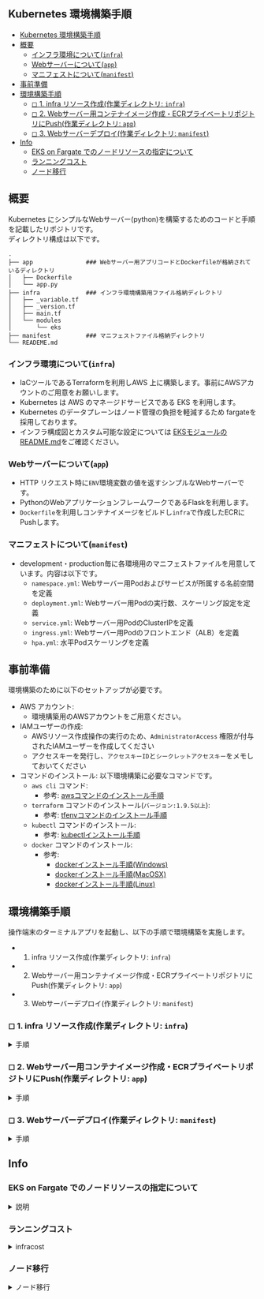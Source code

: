 ## Kubernetes 環境構築手順

- [Kubernetes 環境構築手順](#kubernetes-環境構築手順)
- [概要](#概要)
  - [インフラ環境について(`infra`)](#インフラ環境についてinfra)
  - [Webサーバーについて(`app`)](#webサーバーについてapp)
  - [マニフェストについて(`manifest`)](#マニフェストについてmanifest)
- [事前準備](#事前準備)
- [環境構築手順](#環境構築手順)
  - [◻︎ 1. infra リソース作成(作業ディレクトリ: `infra`)](#︎-1-infra-リソース作成作業ディレクトリ-infra)
  - [◻︎ 2. Webサーバー用コンテナイメージ作成・ECRプライベートリポジトリにPush(作業ディレクトリ: `app`)](#︎-2-webサーバー用コンテナイメージ作成ecrプライベートリポジトリにpush作業ディレクトリ-app)
  - [◻︎ 3. Webサーバーデプロイ(作業ディレクトリ: `manifest`)](#︎-3-webサーバーデプロイ作業ディレクトリ-manifest)
- [Info](#info)
  - [EKS on Fargate でのノードリソースの指定について](#eks-on-fargate-でのノードリソースの指定について)
  - [ランニングコスト](#ランニングコスト)
  - [ノード移行](#ノード移行)

## 概要

Kubernetes にシンプルなWebサーバー(python)を構築するためのコードと手順を記載したリポジトリです。<br>
ディレクトリ構成は以下です。

```
.
├── app               ### Webサーバー用アプリコードとDockerfileが格納されているディレクトリ
│   ├── Dockerfile
│   └── app.py
├── infra             ### インフラ環境構築用ファイル格納ディレクトリ
│   ├── _variable.tf
│   ├── _version.tf
│   ├── main.tf
│   └── modules
│       └── eks
├── manifest          ### マニフェストファイル格納ディレクトリ
└── READEME.md

```

### インフラ環境について(`infra`)

- IaCツールであるTerraformを利用しAWS 上に構築します。事前にAWSアカウントのご用意をお願いします。
- Kubernetes は AWS のマネージドサービスである EKS を利用します。
- Kubernetes のデータプレーンはノード管理の負担を軽減するため fargateを採用しております。
- インフラ構成図とカスタム可能な設定については [EKSモジュールのREADME.md](./infra/modules/eks/README.md)をご確認ください。

### Webサーバーについて(`app`)

- HTTP リクエスト時に`ENV`環境変数の値を返すシンプルなWebサーバーです。
- PythonのWebアプリケーションフレームワークであるFlaskを利用します。
- `Dockerfile`を利用しコンテナイメージをビルドし`infra`で作成したECRにPushします。

### マニフェストについて(`manifest`)

- development・production毎に各環境用のマニフェストファイルを用意しています。内容は以下です。
  - `namespace.yml`: Webサーバー用Podおよびサービスが所属する名前空間を定義
  - `deployment.yml`: Webサーバー用Podの実行数、スケーリング設定を定義
  - `service.yml`: Webサーバー用PodのClusterIPを定義
  - `ingress.yml`: Webサーバー用Podのフロントエンド（ALB）を定義
  - `hpa.yml`: 水平Podスケーリングを定義

## 事前準備

環境構築のために以下のセットアップが必要です。

- AWS アカウント:
  - 環境構築用のAWSアカウントをご用意ください。
- IAMユーザーの作成: 
  - AWSリソース作成操作の実行のため、`AdministratorAccess` 権限が付与されたIAMユーザーを作成してください
  - アクセスキーを発行し、`アクセスキーID`と`シークレットアクセスキー`をメモしておいてください
- コマンドのインストール: 以下環境構築に必要なコマンドです。
  - `aws cli` コマンド:
    - 参考: [awsコマンドのインストール手順](https://docs.aws.amazon.com/ja_jp/cli/latest/userguide/getting-started-install.html)
  - `terraform` コマンドのインストール(`バージョン:1.9.5以上`):
    - 参考: [tfenvコマンドのインストール手順](https://github.com/tfutils/tfenv?tab=readme-ov-file#tfenv)
  - `kubectl` コマンドのインストール:
    - 参考: [kubectlインストール手順](https://kubernetes.io/ja/docs/tasks/tools/#kubectl)
  - `docker` コマンドのインストール:
    - 参考:
      - [dockerインストール手順(Windows)](https://docs.docker.jp/v1.12/windows/step_one.html)
      - [dockerインストール手順(MacOSX)](https://docs.docker.jp/v1.12/mac/index.html#mac-os-x)
      - [dockerインストール手順(Linux)](https://docs.docker.jp/engine/installation/linux/index.html#docker-engine-linux)

## 環境構築手順

操作端末のターミナルアプリを起動し、以下の手順で環境構築を実施します。<br>


- 1. infra リソース作成(作業ディレクトリ: `infra`)
- 2. Webサーバー用コンテナイメージ作成・ECRプライベートリポジトリにPush(作業ディレクトリ: `app`)
- 3. Webサーバーデプロイ(作業ディレクトリ: `manifest`)


### ◻︎ 1. infra リソース作成(作業ディレクトリ: `infra`)

<details>
<summary>手順</summary>

> [!NOTE]
> 初期構築の場合は全リソース作成完了までに約20 ~ 25分ほどかかります。

```
# 1. AWSリソース作成操作用IAMユーザーのアクセスキー登録

aws configure

### ダイアログ出力画面
## AWS Access Key ID: 事前準備にてメモした`アクセスキーID`を入力
## AWS Secret Access Key: 事前準備にてメモした`シークレットアクセスキー`を入力
## Default region name: `ap-northeast-1`を入力
## Default output format: `json`を入力

# 1. 確認コマンド (事前準備で作成したIAMユーザーの資格情報が利用できていること)

aws sts get-caller-identity

### 標準出力画面
## {
##     "UserId": "XXXXXXXXXXXXX",
##     "Account": "<AWS アカウントID>",
##     "Arn": "arn:aws:iam::<AWS アカウントID>:user/<IAMユーザー名>"
## }
###

# 2. 環境変数登録
## development用EKSクラスター環境を作成する場合

export TF_VAR_env=dev

## production用EKSクラスター環境を作成する場合

export TF_VAR_env=prd

# 2. 確認コマンド (env 環境変数が登録されていること)

echo $TF_VAR_env

# 3. infra リソース作成

## 作業ディレクトリへ移動

cd infra

# 初期構築の場合

## terraform ディレクトリ初期化

terraform init

## ワークスペースの指定(dev or prd)
terraform workspace new $TF_VAR_env

## リソース作成
terraform apply -auto-approve
cd ../

# 環境更新の場合

## terraform ディレクトリ初期化

terraform init

## ワークスペースの指定(dev or prd)
terraform workspace select $TF_VAR_env

## リソース更新内容の確認
terraform plan

## リソース更新
terraform apply -auto-approve

## リソース作成後に 後続のmanifest 作成手順で必要となる「ALB用のセキュリティグループID」がOutput値として標準出力画面に表示されるためコピーしておく

### 標準出力画面
##
## Outputs:
##
## alb_sg_id = "sg-xxxxxxxxxxx"
###

## 作業ディレクトリから移動
cd ../

```

</details>

### ◻︎ 2. Webサーバー用コンテナイメージ作成・ECRプライベートリポジトリにPush(作業ディレクトリ: `app`)

<details>
<summary>手順</summary>


```
# 1. kubeconfig の更新
aws eks update-kubeconfig --name eks-cluster-${TF_VAR_env}

# 1. 確認コマンド (対象のEKSクラスターがkube API呼び出し先として指定されていること)

kubectl config current-context

### 標準出力画面
## arn:aws:eks:ap-northeast-1:<AWSアカウントID>:cluster/eks-cluster-<dev/prd>
###

# 2. 環境変数登録

## AWS Account ID
export AWS_ACCOUNT_ID=(`aws sts get-caller-identity --query Account --output text`)

## ECRリポジトリ名
export REPO_NAME=${TF_VAR_env}/web-server

## イメージタグ
export IMAGE_TAG=v1.0.0

# 2. 確認コマンド (各環境変数が登録されていること)

echo $AWS_ACCOUNT_ID
echo $REPO_NAME
echo $IMAGE_TAG

# 3. 作業ディレクトリへ移動
cd app

# 4. docker login、build、ECRへのイメージプッシュ

## docker login
aws ecr get-login-password --region ap-northeast-1 | docker login --username AWS --password-stdin ${AWS_ACCOUNT_ID}.dkr.ecr.ap-northeast-1.amazonaws.com

## docker build
docker build --platform linux/amd64 -t ${AWS_ACCOUNT_ID}.dkr.ecr.ap-northeast-1.amazonaws.com/${REPO_NAME}:${IMAGE_TAG} .

## docker push
docker push ${AWS_ACCOUNT_ID}.dkr.ecr.ap-northeast-1.amazonaws.com/${REPO_NAME}:${IMAGE_TAG}

# 4. 確認コマンド(イメージタグがECRリポジトリに格納されていること)

aws ecr list-images --repository-name ${REPO_NAME}

### 標準出力画面
## {
##   "imageIds": [
##       {
##         "imageDigest": "sha256:xxxxxxxxxxx",
##         "imageTag": "<IMAGE_TAG>"
##       }
##   ]
## }
###

## 作業ディレクトリから移動
cd ../

```

</details>

### ◻︎ 3. Webサーバーデプロイ(作業ディレクトリ: `manifest`)

<details>
<summary>手順</summary>

```
# 1. 作業ディレクトリに移動
cd manifest/<development or production>

# 2. deployment.yml の修正

## deployment.yml内の<AWS ACCOUNT ID>を対象AWSアカウントIDに変更します。

# 3. ingress.yml の修正

## ingress.yml内の<Security Group ID>をTerraformで作成した「ALB用のセキュリティグループID」の値に変更します。

# 4. Web サーバー用Namespaceを作成

kubectl apply -f namespace.yml

# 5. Web サーバー用Deploymentを作成

kubectl apply -f deployment.yml

# 6. Web サーバー用serviceを作成

kubectl apply -f service.yml

# 7. Web サーバー用ingressを作成

kubectl apply -f ingress.yml

# 8. 確認コマンド

kubectl get ns web-server            ## Namespace
kubectl get deployment -n web-server ## Deployment
kubectl get svc -n web-server        ## Service
kubectl get ingress -n web-server    ## Ingress
```

</details>


## Info

### EKS on Fargate でのノードリソースの指定について

<details>
<summary>説明</summary>

EKS on Fargate ではノードのリソース(CPU, Memory)を直接指定することはできませんが、<br>
deployment または pod のマニフェスト内で指定できます。<br>
Fargate では、以下のような CPU とメモリの組み合わせを選択できます。

| CPU (vCPU) | メモリ (GB) |
|------------|------------|
| 0.25 | 0.5, 1, 2 |
| 0.5 | 1 ~ 4 (1GB のインクレメント)|
| 1 | 2 ~ 8 (1GB のインクレメント)|
| 2 | 4 ~ 16 (1GB のインクレメント)|
| 4 | 8 ～ 30 (1 GB のインクリメント)|
| 8 | 16 ～ 60 (4 GB のインクリメント)|
| 16 | 32 ～ 120 (8 GB のインクリメント)|

- Pod マニフェストでのリソース指定例

```
apiVersion: v1
kind: Pod
metadata:
  name: fargate-pod
  namespace: fargate-namespace
spec:
  containers:
    - name: my-container
      image: nginx
      resources:
        requests:
          memory: "1Gi"     # Pod が要求するメモリ
          cpu: "0.25"       # Pod が要求する CPU
        limits:
          memory: "2Gi"     # メモリの上限
          cpu: "0.5"        # CPU の上限
```

</details>

### ランニングコスト

<details>
<summary>infracost</summary>

`infracost` ツールを利用して本環境をAWS上で作成した際にかかる固定費を算出しております。<br>
なお、データ通信量等従量課金分については算出しておりませんためあくまで目安となります。

```
Project: main

 Name                                                                                  Monthly Qty  Unit              Monthly Cost   
                                                                                                                                     
 module.eks.aws_eks_cluster.this                                                                                                     
 └─ EKS cluster                                                                                730  hours                   $73.00   
                                                                                                                                     
 module.eks.aws_eks_fargate_profile.this["default"]                                                                                  
 ├─ Per GB per hour                                                                              1  GB                       $4.04   
 └─ Per vCPU per hour                                                                            1  CPU                     $36.91   
                                                                                                                                     
 module.eks.aws_eks_fargate_profile.this["web-server"]                                                                               
 ├─ Per GB per hour                                                                              1  GB                       $4.04   
 └─ Per vCPU per hour                                                                            1  CPU                     $36.91   
                                                                                                                                     
 module.eks.aws_vpc_endpoint.this["ec2"]                                                                                             
 ├─ Data processed (first 1PB)                                                      Monthly cost depends on usage: $0.01 per GB      
 └─ Endpoint (Interface)                                                                     2,190  hours                   $30.66   
                                                                                                                                     
 module.eks.aws_vpc_endpoint.this["ecr.api"]                                                                                         
 ├─ Data processed (first 1PB)                                                      Monthly cost depends on usage: $0.01 per GB      
 └─ Endpoint (Interface)                                                                     2,190  hours                   $30.66   
                                                                                                                                     
 module.eks.aws_vpc_endpoint.this["ecr.dkr"]                                                                                         
 ├─ Data processed (first 1PB)                                                      Monthly cost depends on usage: $0.01 per GB      
 └─ Endpoint (Interface)                                                                     2,190  hours                   $30.66   
                                                                                                                                     
 module.eks.aws_vpc_endpoint.this["elasticloadbalancing"]                                                                            
 ├─ Data processed (first 1PB)                                                      Monthly cost depends on usage: $0.01 per GB      
 └─ Endpoint (Interface)                                                                     2,190  hours                   $30.66   
                                                                                                                                     
 module.eks.aws_vpc_endpoint.this["sts"]                                                                                             
 ├─ Data processed (first 1PB)                                                      Monthly cost depends on usage: $0.01 per GB      
 └─ Endpoint (Interface)                                                                     2,190  hours                   $30.66   
                                                                                                                                     
 module.eks.aws_cloudwatch_log_group.cluster                                                                                         
 ├─ Data ingested                                                                   Monthly cost depends on usage: $0.76 per GB      
 ├─ Archival Storage                                                                Monthly cost depends on usage: $0.033 per GB     
 └─ Insights queries data scanned                                                   Monthly cost depends on usage: $0.0076 per GB    
                                                                                                                                     
 module.eks.aws_ecr_repository.this["ecr-public/eks/aws-load-balancer-controller"]                                                   
 └─ Storage                                                                         Monthly cost depends on usage: $0.10 per GB      
                                                                                                                                     
 module.eks.aws_ecr_repository.this["k8s/autoscaling/addon-resizer"]                                                                 
 └─ Storage                                                                         Monthly cost depends on usage: $0.10 per GB      
                                                                                                                                     
 module.eks.aws_ecr_repository.this["k8s/metrics-server/metrics-server"]                                                             
 └─ Storage                                                                         Monthly cost depends on usage: $0.10 per GB      
                                                                                                                                     
 module.eks.aws_ecr_repository.this["web-server"]                                                                                    
 └─ Storage                                                                         Monthly cost depends on usage: $0.10 per GB      
                                                                                                                                     
 OVERALL TOTAL                                                                                                            $308.19 

*Usage costs can be estimated by updating Infracost Cloud settings, see docs for other options.

──────────────────────────────────
57 cloud resources were detected:
∙ 13 were estimated
∙ 44 were free

┏━━━━━━━━━━━━━━━━━━━━━━━━━━━━━━━━━━━━━━━━━━━━━━━━━━━━┳━━━━━━━━━━━━━━━┳━━━━━━━━━━━━━┳━━━━━━━━━━━━┓
┃ Project                                            ┃ Baseline cost ┃ Usage cost* ┃ Total cost ┃
┣━━━━━━━━━━━━━━━━━━━━━━━━━━━━━━━━━━━━━━━━━━━━━━━━━━━━╋━━━━━━━━━━━━━━━╋━━━━━━━━━━━━━╋━━━━━━━━━━━━┫
┃ main                                               ┃          $308 ┃           - ┃       $308 ┃
┗━━━━━━━━━━━━━━━━━━━━━━━━━━━━━━━━━━━━━━━━━━━━━━━━━━━━┻━━━━━━━━━━━━━━━┻━━━━━━━━━━━━━┻━━━━━━━━━━━━┛
```




</details>

### ノード移行

<details>
<summary>ノード移行</summary>

ノードをユーザー管理しているk8sでは、起動中のPodのノードを移行する場合、<br>
以下の手順でノード移行を実施します。

- 1. 移行対象 pod が起動している ノードを確認(`kubectl get pod <pod-name> -n <namespace> -o wide`)
- 2. 移行前のノードにて Pod のスケジュール無効化・ Pod を他のノードへの退避(`kubectl drain <node-name> --ignore-daemonsets --delete-emptydir-data`)
  - Pod が一つしか起動していない場合は、サービスの完全停止を防止するため、事前に`replica`を増やしておく必要があります
- 3. ノードを他の Pod のスケジューリング対象に戻す(`kubectl uncordon <node-name>`)

EKS on Fargate では ノードをユーザー側で管理することが不要であるため、`kubectl drain` コマンド実行後に対象ノード自体がPodを起動するノードから除外されます。<br>
Pod が起動するノードを変更するためには以下コマンドを実行します。

`kubectl rollout restart deployment <deployment-name> -n <namespace>` <br>

</details>
